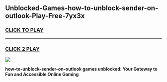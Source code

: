
## Unblocked-Games-how-to-unblock-sender-on-outlook-Play-Free-7yx3x
<h3>
<a href="https://premium76.site?title=how-to-unblock-sender-on-outlook&ref=20M">CLICK TO PLAY</a></h3>
<hr>

<h3>
<a href="https://premium76.site?title=how-to-unblock-sender-on-outlook&ref=20M">CLICK 2 PLAY</a>
  
</h3>

<a href="https://premium76.site?title=how-to-unblock-sender-on-outlook&ref=19M"><img src="https://clearcache.store/games.png"></a>


**how-to-unblock-sender-on-outlook games unblocked: Your Gateway to Fun and Accessible Online Gaming**
